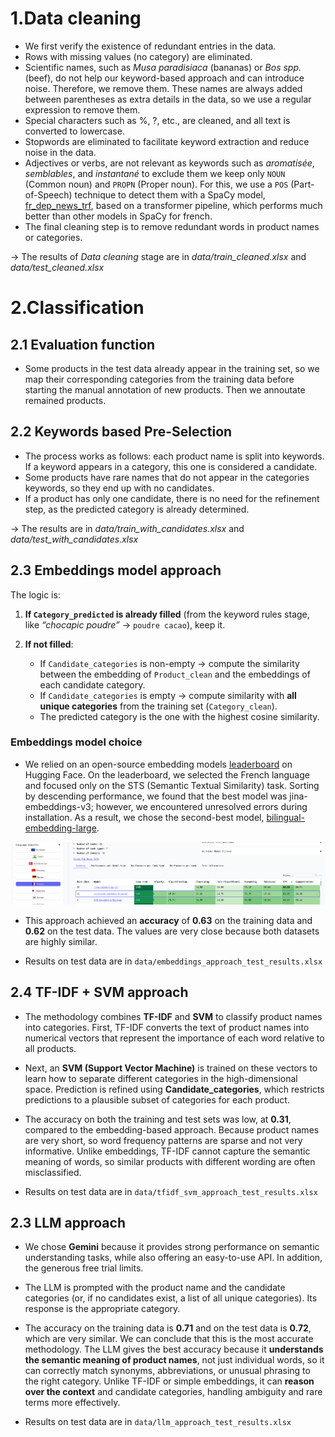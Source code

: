 # 1.Data cleaning

- We first verify the existence of redundant entries in the data.
- Rows with missing values (no category) are eliminated.
- Scientific names, such as _Musa paradisiaca_ (bananas) or _Bos spp._ (beef), do not help our keyword-based approach and can introduce noise. Therefore, we remove them. These names are always added between parentheses as extra details in the data, so we use a regular expression to remove them.
- Special characters such as %, ?, etc., are cleaned, and all text is converted to lowercase.
- Stopwords are eliminated to facilitate keyword extraction and reduce noise in the data.
- Adjectives or verbs, are not relevant as keywords such as _aromatisée_, _semblables_, and _instantané_ to exclude them we keep only `NOUN` (Common noun) and `PROPN` (Proper noun). For this, we use a `POS` (Part-of-Speech) technique to detect them with a SpaCy model, [fr_dep_news_trf](https://github.com/explosion/spacy-models/releases/tag/fr_dep_news_trf-3.8.0), based on a transformer pipeline, which performs much better than other models in SpaCy for french.
- The final cleaning step is to remove redundant words in product names or categories.

-> The results of _Data cleaning_ stage are in _data/train_cleaned.xlsx_ and _data/test_cleaned.xlsx_

# 2.Classification

## 2.1 Evaluation function

- Some products in the test data already appear in the training set, so we map their corresponding categories from the training data before starting the manual annotation of new products. Then we annoutate remained products.

## 2.2 Keywords based Pre-Selection

- The process works as follows: each product name is split into keywords. If a keyword appears in a category, this one is considered a candidate.
- Some products have rare names that do not appear in the categories keywords, so they end up with no candidates.
- If a product has only one candidate, there is no need for the refinement step, as the predicted category is already determined.

-> The results are in _data/train_with_candidates.xlsx_ and _data/test_with_candidates.xlsx_

## 2.3 Embeddings model approach

The logic is:

1. **If `Category_predicted` is already filled** (from the keyword rules stage, like _“chocapic poudre”_ → `poudre cacao`), keep it.

2. **If not filled**:

   - If `Candidate_categories` is non-empty → compute the similarity between the embedding of `Product_clean` and the embeddings of each candidate category.
   - If `Candidate_categories` is empty → compute similarity with **all unique categories** from the training set (`Category_clean`).
   - The predicted category is the one with the highest cosine similarity.

### Embeddings model choice

- We relied on an open-source embedding models [leaderboard](https://huggingface.co/spaces/mteb/leaderboard) on Hugging Face. On the leaderboard, we selected the French language and focused only on the STS (Semantic Textual Similarity) task. Sorting by descending performance, we found that the best model was jina-embeddings-v3; however, we encountered unresolved errors during installation. As a result, we chose the second-best model, [bilingual-embedding-large](https://huggingface.co/Lajavaness/bilingual-embedding-large).

<img src="images/image1.png" alt="The leaderboard"/>

- This approach achieved an **accuracy** of **0.63** on the training data and **0.62** on the test data. The values are very close because both datasets are highly similar.

- Results on test data are in `data/embeddings_approach_test_results.xlsx`

## 2.4 TF-IDF + SVM approach

- The methodology combines **TF-IDF** and **SVM** to classify product names into categories. First, TF-IDF converts the text of product names into numerical vectors that represent the importance of each word relative to all products.

- Next, an **SVM (Support Vector Machine)** is trained on these vectors to learn how to separate different categories in the high-dimensional space. Prediction is refined using **Candidate_categories**, which restricts predictions to a plausible subset of categories for each product.

- The accuracy on both the training and test sets was low, at **0.31**, compared to the embedding-based approach. Because product names are very short, so word frequency patterns are sparse and not very informative. Unlike embeddings, TF-IDF cannot capture the semantic meaning of words, so similar products with different wording are often misclassified.

- Results on test data are in `data/tfidf_svm_approach_test_results.xlsx`

## 2.3 LLM approach

- We chose **Gemini** because it provides strong performance on semantic understanding tasks, while also offering an easy-to-use API. In addition, the generous free trial limits.

- The LLM is prompted with the product name and the candidate categories (or, if no candidates exist, a list of all unique categories). Its response is the appropriate category.

- The accuracy on the training data is **0.71** and on the test data is **0.72**, which are very similar. We can conclude that this is the most accurate methodology. The LLM gives the best accuracy because it **understands the semantic meaning of product names**, not just individual words, so it can correctly match synonyms, abbreviations, or unusual phrasing to the right category. Unlike TF-IDF or simple embeddings, it can **reason over the context** and candidate categories, handling ambiguity and rare terms more effectively.

- Results on test data are in `data/llm_approach_test_results.xlsx`
